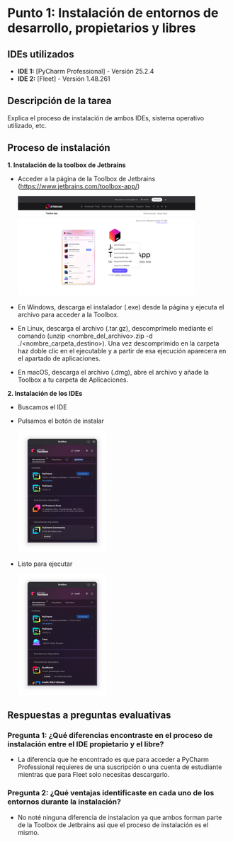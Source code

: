 # Punto 1: Instalación de entornos de desarrollo, propietarios y libres

## IDEs utilizados
- **IDE 1:** [PyCharm Professional] - Versión 25.2.4
- **IDE 2:** [Fleet] - Versión 1.48.261

## Descripción de la tarea
Explica el proceso de instalación de ambos IDEs, sistema operativo utilizado, etc.

## Proceso de instalación

**1. Instalación de la toolbox de Jetbrains**

- Acceder a la página de la Toolbox de Jetbrains (https://www.jetbrains.com/toolbox-app/)

    <img src="capturas/Pagina_Jetbrains.png"  width="400" height="225">

- En Windows, descarga el instalador (.exe) desde la página y ejecuta el archivo para acceder a la Toolbox.
- En Linux, descarga el archivo (.tar.gz), descomprímelo mediante el comando (unzip <nombre_del_archivo>.zip -d ./<nombre_carpeta_destino>). Una vez descomprimido en la carpeta haz doble clic en el ejecutable y a partir de esa ejecución aparecera en el apartado de aplicaciones.
- En macOS, descarga el archivo (.dmg), abre el archivo y añade la Toolbox a tu carpeta de Aplicaciones.


**2. Instalación de los IDEs**

- Buscamos el IDE
- Pulsamos el botón de instalar

    <img src="capturas/Captura_instalacion.png"  width="200" height="275">

- Listo para ejecutar 

    <img src="capturas/IDEs_Instalados.png"  width="200" height="275">


## Respuestas a preguntas evaluativas

### Pregunta 1: ¿Qué diferencias encontraste en el proceso de instalación entre el IDE propietario y el libre?
- La diferencia que he encontrado es que para acceder a PyCharm Professional requieres de una suscripción o una cuenta de estudiante mientras que para Fleet solo necesitas descargarlo.
### Pregunta 2: ¿Qué ventajas identificaste en cada uno de los entornos durante la instalación?
- No noté ninguna diferencia de instalacion ya que ambos forman parte de la Toolbox de Jetbrains asi que el proceso de instalación es el mismo.
